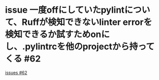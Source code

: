 # issue 一度offにしていたpylintについて、Ruffが検知できないlinter errorを検知できるか試すためonにし、.pylintrcを他のprojectから持ってくる #62
[issues #62](https://github.com/cat2151/cat-file-watcher/issues/62)


